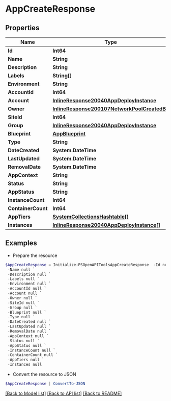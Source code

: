 # AppCreateResponse
## Properties

Name | Type | Description | Notes
------------ | ------------- | ------------- | -------------
**Id** | **Int64** |  | [optional] 
**Name** | **String** |  | [optional] 
**Description** | **String** |  | [optional] 
**Labels** | **String[]** |  | [optional] 
**Environment** | **String** |  | [optional] 
**AccountId** | **Int64** |  | [optional] 
**Account** | [**InlineResponse20040AppDeployInstance**](InlineResponse20040AppDeployInstance.md) |  | [optional] 
**Owner** | [**InlineResponse200107NetworkPoolCreatedBy**](InlineResponse200107NetworkPoolCreatedBy.md) |  | [optional] 
**SiteId** | **Int64** |  | [optional] 
**Group** | [**InlineResponse20040AppDeployInstance**](InlineResponse20040AppDeployInstance.md) |  | [optional] 
**Blueprint** | [**AppBlueprint**](AppBlueprint.md) |  | [optional] 
**Type** | **String** |  | [optional] 
**DateCreated** | **System.DateTime** |  | [optional] 
**LastUpdated** | **System.DateTime** |  | [optional] 
**RemovalDate** | **System.DateTime** |  | [optional] 
**AppContext** | **String** |  | [optional] 
**Status** | **String** |  | [optional] 
**AppStatus** | **String** |  | [optional] 
**InstanceCount** | **Int64** |  | [optional] 
**ContainerCount** | **Int64** |  | [optional] 
**AppTiers** | [**SystemCollectionsHashtable[]**](SystemCollectionsHashtable.md) |  | [optional] 
**Instances** | [**InlineResponse20040AppDeployInstance[]**](InlineResponse20040AppDeployInstance.md) |  | [optional] 

## Examples

- Prepare the resource
```powershell
$AppCreateResponse = Initialize-PSOpenAPIToolsAppCreateResponse  -Id null `
 -Name null `
 -Description null `
 -Labels null `
 -Environment null `
 -AccountId null `
 -Account null `
 -Owner null `
 -SiteId null `
 -Group null `
 -Blueprint null `
 -Type null `
 -DateCreated null `
 -LastUpdated null `
 -RemovalDate null `
 -AppContext null `
 -Status null `
 -AppStatus null `
 -InstanceCount null `
 -ContainerCount null `
 -AppTiers null `
 -Instances null
```

- Convert the resource to JSON
```powershell
$AppCreateResponse | ConvertTo-JSON
```

[[Back to Model list]](../README.md#documentation-for-models) [[Back to API list]](../README.md#documentation-for-api-endpoints) [[Back to README]](../README.md)

